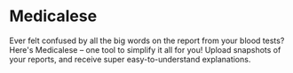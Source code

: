 # Medicalese
Ever felt confused by all the big words on the report from your blood tests? Here's Medicalese – one tool to simplify it all for you! Upload snapshots of your reports, and receive super easy-to-understand explanations.
